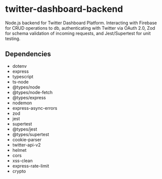 # twitter-dashboard-backend

Node.js backend for Twitter Dashboard Platform. Interacting with Firebase for CRUD operations to db, authenticating with Twitter via OAuth 2.0, Zod for schema validation of incoming requests, and Jest/Supertest for unit testing.

## Dependencies

-   dotenv
-   express
-   typescript
-   ts-node
-   @types/node
-   @types/node-fetch
-   @types/express
-   nodemon
-   express-async-errors
-   zod
-   jest
-   supertest
-   @types/jest
-   @types/supertest
-   cookie-parser
-   twitter-api-v2
-   helmet
-   cors
-   xss-clean
-   express-rate-limit
-   crypto
